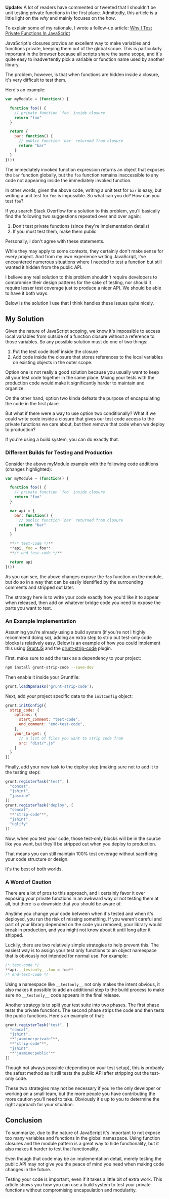 <!--
{
  "layout": "article",
  "title": "How to Unit Test Private Functions in JavaScript",
  "date": "2013-07-08T23:28:18-07:00",
  "tags": [
    "JavaScript"
  ],
  "excerpt": "JavaScript's closures provide an excellent way to make variables and functions private, keeping them out of the global scope"
}
-->

<div class="Callout">
  <p><strong>Update:</strong> A lot of readers have commented or tweeted that I shouldn't be unit testing private functions in the first place. Admittedly, this article is a little light on the <em>why</em> and mainly focuses on the <em>how</em>.</p>

  <p>To explain some of my rationale, I wrote a follow-up article: <a href="/articles/why-i-test-private-functions-in-javascript/">Why I Test Private Functions In JavaScript</a></p>
</div>

JavaScript's closures provide an excellent way to make variables and functions private, keeping them out of the global scope. This is particularly important in the browser because all scripts share the same scope, and it's quite easy to inadvertently pick a variable or function name used by another library.

The problem, however, is that when functions are hidden inside a closure, it's very difficult to test them.

Here's an example:

```javascript
var myModule = (function() {

  function foo() {
    // private function `foo` inside closure
    return "foo"
  }

  return {
    bar: function() {
      // public function `bar` returned from closure
      return "bar"
    }
  }
}())
```

The immediately invoked function expression returns an object that exposes the `bar` function globally, but the `foo` function remains inaccessible to any code not appearing inside the immediately invoked function.

In other words, given the above code, writing a unit test for `bar` is easy, but writing a unit test for `foo` is impossible. So what can you do? How can you test `foo`?

If you search Stack Overflow for a solution to this problem, you'll basically find the following two suggestions repeated over and over again:

1. Don't test private functions (since they're implementation details)
2. If you must test them, make them public

Personally, I don't agree with these statements.

While they may apply to some contexts, they certainly don't make sense for every project. And from my own experience writing JavaScript, I've encountered numerous situations where I needed to test a function but still wanted it hidden from the public API.

I believe any real solution to this problem shouldn't require developers to compromise their design patterns for the sake of testing, nor should it require lesser test coverage just to produce a nicer API. We should be able to have it both ways.

Below is the solution I use that I think handles these issues quite nicely.

## My Solution

Given the nature of JavaScript scoping, we know it's impossible to access local variables from outside of a function closure without a reference to those variables. So any possible solution must do one of two things:

1. Put the test code itself inside the closure
2. Add code inside the closure that stores references to the local variables on existing objects in the outer scope.

Option one is not really a good solution because you usually want to keep all your test code together in the same place. Mixing your tests with the production code would make it significantly harder to maintain and organize.

On the other hand, option two kinda defeats the purpose of encapsulating the code in the first place.

But what if there were a way to use option two conditionally? What if we could write code inside a closure that gives our test code access to the private functions we care about, but then remove that code when we deploy to production?

If you're using a build system, you can do exactly that.

### Different Builds for Testing and Production

Consider the above myModule example with the following code additions (changes highlighted):

```javascript
var myModule = (function() {

  function foo() {
    // private function `foo` inside closure
    return "foo"
  }

  var api = {
    bar: function() {
      // public function `bar` returned from closure
      return "bar"
    }
  }

  **/* test-code */**
  **api._foo = foo**
  **/* end-test-code */**

  return api
}())
```

As you can see, the above changes expose the `foo` function on the module, but do so in a way that can be easily identified by the surrounding comments and stripped out later.

The strategy here is to write your code exactly how you'd like it to appear when released, then add on whatever bridge code you need to expose the parts you want to test.

### An Example Implementation

Assuming you're already using a build system (if you're not I highly recommend doing so), adding an extra step to strip out test-only code blocks is relatively easy. Below is an example of how you could implement this using [GruntJS](http://gruntjs.com/) and the [grunt-strip-code](https://github.com/philipwalton/grunt-strip-code) plugin.

First, make sure to add the task as a dependency to your project:

```bash
npm install grunt-strip-code --save-dev
```

Then enable it inside your Gruntfile:

```javascript
grunt.loadNpmTasks('grunt-strip-code');
```

Next, add your project specific data to the `initConfig` object:

```javascript
grunt.initConfig({
  strip_code: {
    options: {
      start_comment: "test-code",
      end_comment: "end-test-code",
    },
    your_target: {
      // a list of files you want to strip code from
      src: "dist/*.js"
    }
  }
})
```

Finally, add your new task to the deploy step (making sure not to add it to the testing step):

```javascript
grunt.registerTask("test", [
  "concat",
  "jshint",
  "jasmine"
])
grunt.registerTask("deploy", [
  "concat",
  **"strip-code"**,
  "jshint",
  "uglify"
])
```

Now, when you test your code, those test-only blocks will be in the source like you want, but they'll be stripped out when you deploy to production.

That means you can still maintain 100% test coverage without sacrificing your code structure or design.

It's the best of both worlds.

### A Word of Caution

There are a lot of pros to this approach, and I certainly favor it over exposing your private functions in an awkward way or not testing them at all, but there is a downside that you should be aware of.

Anytime you change your code between when it's tested and when it's deployed, you run the risk of missing something. If you weren't careful and part of your library depended on the code you removed, your library would break in production, and you might not know about it until long after it shipped.

Luckily, there are two relatively simple strategies to help prevent this. The easiest way is to assign your test only functions to an object namespace that is obviously not intended for normal use. For example:

```javascript
/* test-code */
**api.__testonly__.foo = foo**
/* end-test-code */
```

Using a namespace like `__testonly__` not only makes the intent obvious, it also makes it possible to add an additional step to the build process to make sure no `__testonly__` code appears in the final release.

Another strategy is to split your test suite into two phases. The first phase tests the private functions. The second phase strips the code and then tests the public functions. Here's an example of that:

```javascript
grunt.registerTask("test", [
  "concat",
  "jshint",
  **"jasmine:private"**,
  **"strip-code"**,
  "jshint",
  **"jasmine:public"**
])
```

Though not always possible (depending on your test setup), this is probably the safest method as it still tests the public API after stripping out the test-only code.

These two strategies may not be necessary if you're the only developer or working on a small team, but the more people you have contributing the more caution you'll need to take. Obviously it's up to you to determine the right approach for your situation.

## Conclusion

To summarize, due to the nature of JavaScript it's important to not expose too many variables and functions in the global namespace. Using function closures and the module pattern is a great way to hide functionality, but it also makes it harder to test that functionality.

Even though that code may be an implementation detail, merely testing the public API may not give you the peace of mind you need when making code changes in the future.

Testing your code is important, even if it takes a little bit of extra work. This article shows you how you can use a build system to test your private functions without compromising encapsulation and modularity.